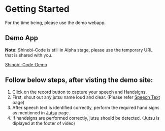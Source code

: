 # Getting Started

For the time being, please use the demo webapp.  

## Demo App

**Note:** Shinobi-Code is still in Alpha stage, please use the temporary URL that is shared with you.

[Shinobi-Code-Demo](https://www.example.com)

## Follow below steps, after visting the demo site:
1. Click on the record button to capture your speech and Handsigns.
2. First, shout out any jutsu name loud and clear. (Please refer [Speech Text](speech) page)
3. After speech text is identified correctly, perform the required hand signs as mentioned in [Jutsu](jutsu) page.
4. If handsigns are performed correctly, jutsu should be detected. (Jutsu is diplayed at the footer of video)